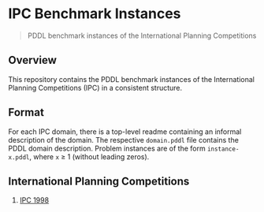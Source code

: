 # IPC Benchmark Instances

> PDDL benchmark instances of the International Planning Competitions

## Overview

This repository contains the PDDL benchmark instances of the International Planning Competitions (IPC) in a consistent structure.

## Format

For each IPC domain, there is a top-level readme containing an informal description of the domain.
The respective `domain.pddl` file contains the PDDL domain description.
Problem instances are of the form `instance-x.pddl`, where `x` ≥ 1 (without leading zeros).

## International Planning Competitions

1. [IPC 1998](ipc-1998)
